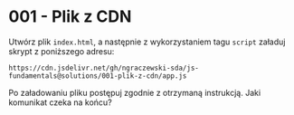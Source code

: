 # 001 - Plik z CDN

Utwórz plik `index.html`, a następnie z wykorzystaniem tagu `script` załaduj skrypt z poniższego adresu:

`https://cdn.jsdelivr.net/gh/ngraczewski-sda/js-fundamentals@solutions/001-plik-z-cdn/app.js`

Po załadowaniu pliku postępuj zgodnie z otrzymaną instrukcją. Jaki komunikat czeka na końcu?

